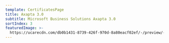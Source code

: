```yaml
---
template: CertificatesPage
title: Axapta 3.0
subtitle: Microsoft Business Solutions Axapta 3.0
sortIndex: 3
featuredImage: >-
  https://ucarecdn.com/db0b1431-8739-426f-970d-8a80eacf02ef/-/preview/-/rotate/270/
---
```

